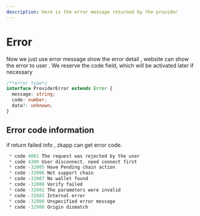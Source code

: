 ```yaml
---
description: Here is the error message returned by the provider
---
```


# Error

Now we just use error message show the error detail , website can show the error to user . We reserve the code field, which will be activated later if necessary

```typescript
/**error type*/
interface ProviderError extends Error {
  message: string;
  code: number;
  data?: unknown;
}
```

## Error code information

if return failed info , zkapp can get error code.

```typescript
 * code 4001 The request was rejected by the user
 * code 4300 User disconnect, need connect first
 * code -32005 Have Pending chain action
 * code -32006 Not support chain
 * code -32007 No wallet found
 * code -32008 Verify failed
 * code -32602 The parameters were invalid
 * code -32603 Internal error
 * code -32800 Unspecified error message
 * code -32900 Origin dismatch
```
